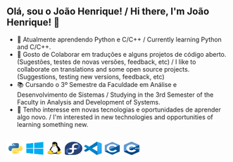 ## Olá, sou o João Henrique! / Hi there, I'm João Henrique! 👋



- 🌱 Atualmente aprendendo Python e C/C++ / Currently learning Python and C/C++.
- 👯 Gosto de Colaborar em traduções e alguns projetos de código aberto. (Sugestões, testes de novas versões,  feedback, etc) / I like to collaborate on translations and some open source projects. (Suggestions, testing new versions, feedback, etc)
- 📚 Cursando o 3º Semestre da Faculdade em Análise e Desenvolvimento de Sistemas / Studying in the 3rd Semester of the Faculty in Analysis and Development of Systems.
- 🌌 Tenho interesse em novas tecnologias e oportunidades de aprender algo novo. / I'm interested in new technologies and opportunities of learning something new.

<div style="display: inline_block"><br>
  <img align="center" alt="Rafa-Python" height="30" width="40" src="https://raw.githubusercontent.com/devicons/devicon/master/icons/python/python-original.svg">
  <img align="center" alt="Rafa-Python" height="30" width="40" src="https://raw.githubusercontent.com/devicons/devicon/master/icons/windows8/windows8-original.svg">
  <img align="center" alt="Rafa-Python" height="30" width="40" src="https://raw.githubusercontent.com/devicons/devicon/master/icons/linux/linux-original.svg">
  <img align="center" alt="Rafa-Python" height="30" width="40" src="https://raw.githubusercontent.com/devicons/devicon/master/icons/fedora/fedora-original.svg">
  <img align="center" alt="Rafa-Python" height="30" width="40" src="https://raw.githubusercontent.com/devicons/devicon/master/icons/vscode/vscode-original.svg">
  <img align="center" alt="Rafa-Python" height="30" width="40" src="https://raw.githubusercontent.com/devicons/devicon/master/icons/c/c-original.svg">
  <img align="center" alt="Rafa-Python" height="30" width="40" src="https://raw.githubusercontent.com/devicons/devicon/master/icons/cplusplus/cplusplus-original.svg">
</div>

